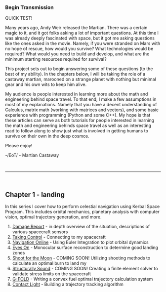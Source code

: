 ### Begin Transmission

QUICK TEST!

Many years ago, Andy Weir released the Martian.  There was a certain magic to it, and it got folks asking a lot of important questions.  At this time I was already deeply fascinated with space, but it got me asking questions like the ones asked in the movie.  Namely, if you were stranded on Mars with no hope of rescue, how would you survive?  What technologies would be required?  What would you need to build and develop, and what are the minimum starting resources required for survival?

This project sets out to begin answering some of these questions (to the best of my ability).  In the chapters below, I will be taking the role of a castaway martian, marooned on a strange planet with nothing but minimal gear and his own wits to keep him alive.

My audience is people interested in learning more about the math and engineering behind space travel.  To that end, I make a few assumptions in most of my explanations.  Namely that you have a decent understanding of Calculus, matrix math (working with matrices and vectors), and some basic experience with programming (Python and some C++).  My hope is that these articles can serve as both tutorials for people interested in learning the math and engineering behinds space travel as well as an interesting read to follow along to show just what is involved in getting humans to survive on their own in the deep cosmos.

Please enjoy!

-/EoT/ - Martian Castaway

<br />

---

<br />

## Chapter 1 - landing
In this series I cover how to perform celestial navigation using Kerbal Space Program.  This includes orbital mechanics, planetary analysis with computer vision, optimal trajectory generation, and more.

1. [Damage Report](introduction/2020/03/17/damage-report.html) - in depth overview of the situation, descriptions of various spacecraft sensors
2. [Taking Control](introduction/2020/03/18/taking_control.html) - Connecting to my spacecraft
3. [Navigation Online](introduction/2020/04/07/Navigation_Online.html) - Using Euler Integration to plot orbital dynamics
4. [Eyes On](introduction/2020/05/07/Eyes_On.html) - Monocular surface reconstruction to determine good landing zones
5. [Shoot for the Moon](2020-03-18-taking_control.md) - COMING SOON! Utilizing shooting methods to calculate an optimal burn to land my 
6. [Structurally Sound](2020-03-18-taking_control.md) - COMING SOON! Creating a finite element solver to validate stress limits on the spacecraft
7. [G-FOLD](introduction/2020/03/18/taking_control.html) - Writing a convex fuel optimal trajectory calculation system
8. [Contact Light](introduction/2020/03/18/taking_control.html) - Building a trajectory tracking algorithm 

<br />
<br />
<br />